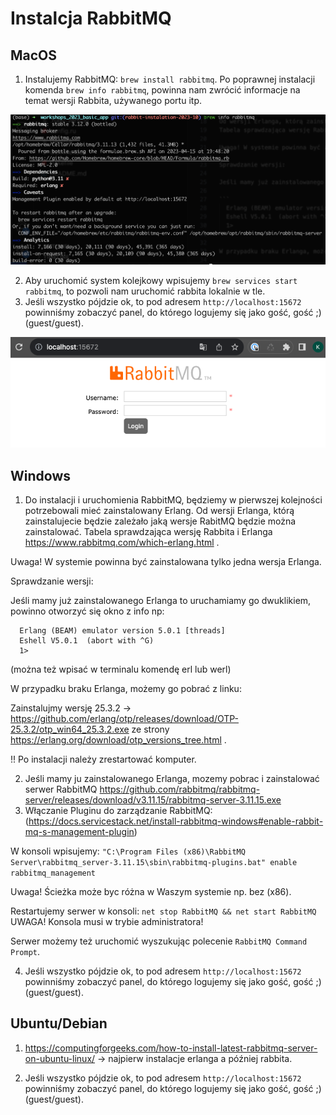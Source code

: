 # Instalcja RabbitMQ

## MacOS

1. Instalujemy RabbitMQ: `brew install rabbitmq`. Po poprawnej instalacji komenda `brew info rabbitmq`, powinna nam zwrócić informacje na temat wersji Rabbita, używanego portu itp.

![Alt text](image.png)


2. Aby uruchomić system kolejkowy wpisujemy `brew services start rabbitmq`, to pozwoli nam uruchomić rabbita lokalnie w tle.
3. Jeśli wszystko pójdzie ok, to pod adresem `http://localhost:15672` powinniśmy zobaczyć panel, do którego logujemy się jako gość, gość ;) (guest/guest).

![Alt text](image-1.png)

## Windows

1. Do instalacji i uruchomienia RabbitMQ, będziemy w pierwszej kolejności potrzebowali mieć zainstalowany Erlang.
Od wersji Erlanga, którą zainstalujecie będzie zależało jaką wersje RabitMQ będzie można zainstalować. 
Tabela sprawdzająca wersję Rabbita i Erlanga https://www.rabbitmq.com/which-erlang.html .

Uwaga! W systemie powinna być zainstalowana tylko jedna wersja Erlanga.

Sprawdzanie wersji:

Jeśli mamy już zainstalowanego Erlanga to uruchamiamy go dwuklikiem, powinno otworzyć się okno z info np:

```
  Erlang (BEAM) emulator version 5.0.1 [threads]
  Eshell V5.0.1  (abort with ^G)
  1>
```
(można też wpisać w terminalu komendę erl lub werl)

W przypadku braku Erlanga, możemy go pobrać z linku:

Zainstalujmy wersję 25.3.2 -> https://github.com/erlang/otp/releases/download/OTP-25.3.2/otp_win64_25.3.2.exe
ze strony https://erlang.org/download/otp_versions_tree.html .

!! Po instalacji należy zrestartować komputer.


2. Jeśli mamy ju zainstalowanego Erlanga, mozemy pobrac i zainstalować serwer RabbitMQ https://github.com/rabbitmq/rabbitmq-server/releases/download/v3.11.15/rabbitmq-server-3.11.15.exe
3. Włączanie Pluginu do zarządzanie RabbitMQ: (https://docs.servicestack.net/install-rabbitmq-windows#enable-rabbit-mq-s-management-plugin)

W konsoli wpisujemy: 
`"C:\Program Files (x86)\RabbitMQ Server\rabbitmq_server-3.11.15\sbin\rabbitmq-plugins.bat" enable rabbitmq_management`

Uwaga! Ścieżka może byc różna w Waszym systemie np. bez (x86).

Restartujemy serwer w konsoli: `net stop RabbitMQ && net start RabbitMQ` UWAGA! Konsola musi w trybie administratora!

Serwer możemy też uruchomić wyszukując polecenie `RabbitMQ Command Prompt`.

4. Jeśli wszystko pójdzie ok, to pod adresem `http://localhost:15672` powinniśmy zobaczyć panel, do którego logujemy się jako gość, gość ;) (guest/guest).


## Ubuntu/Debian

1. https://computingforgeeks.com/how-to-install-latest-rabbitmq-server-on-ubuntu-linux/ -> najpierw instalacje erlanga a później rabbita.

2. Jeśli wszystko pójdzie ok, to pod adresem `http://localhost:15672` powinniśmy zobaczyć panel, do którego logujemy się jako gość, gość ;) (guest/guest).
